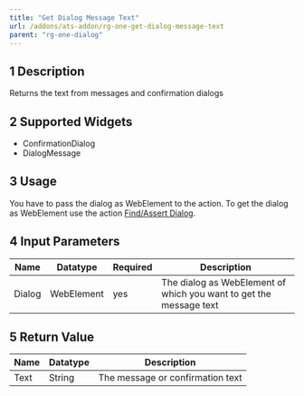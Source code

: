 ```yaml
---
title: "Get Dialog Message Text"
url: /addons/ats-addon/rg-one-get-dialog-message-text
parent: "rg-one-dialog"
---
```


## 1 Description

Returns the text from messages and confirmation dialogs

## 2 Supported Widgets

* ConfirmationDialog
* DialogMessage

## 3 Usage

You have to pass the dialog as WebElement to the action. To get the dialog as WebElement use the action [Find/Assert Dialog](rg-one-findassert-dialog).

## 4 Input Parameters

Name | Datatype | Required | Description
--- | --- | --- | ---
Dialog| WebElement | yes | The dialog as WebElement of which you want to get the message text

## 5 Return Value

Name | Datatype | Description
--- | --- | ---
Text | String | The message or confirmation text
